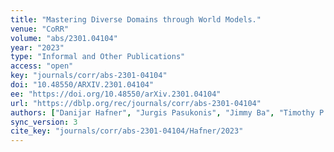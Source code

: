 ```yaml
---
title: "Mastering Diverse Domains through World Models."
venue: "CoRR"
volume: "abs/2301.04104"
year: "2023"
type: "Informal and Other Publications"
access: "open"
key: "journals/corr/abs-2301-04104"
doi: "10.48550/ARXIV.2301.04104"
ee: "https://doi.org/10.48550/arXiv.2301.04104"
url: "https://dblp.org/rec/journals/corr/abs-2301-04104"
authors: ["Danijar Hafner", "Jurgis Pasukonis", "Jimmy Ba", "Timothy P. Lillicrap"]
sync_version: 3
cite_key: "journals/corr/abs-2301-04104/Hafner/2023"
---
```

